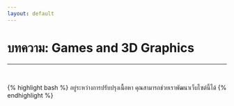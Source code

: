 ```yaml
---
layout: default
---
```


# บทความ: Games and 3D Graphics

---

<br>

{% highlight bash %}
อยู่ระหว่างการปรับปรุงเนื้อหา
คุณสามารถช่วยเราพัฒนาเว็บไซต์นี้ได้
{% endhighlight %}
